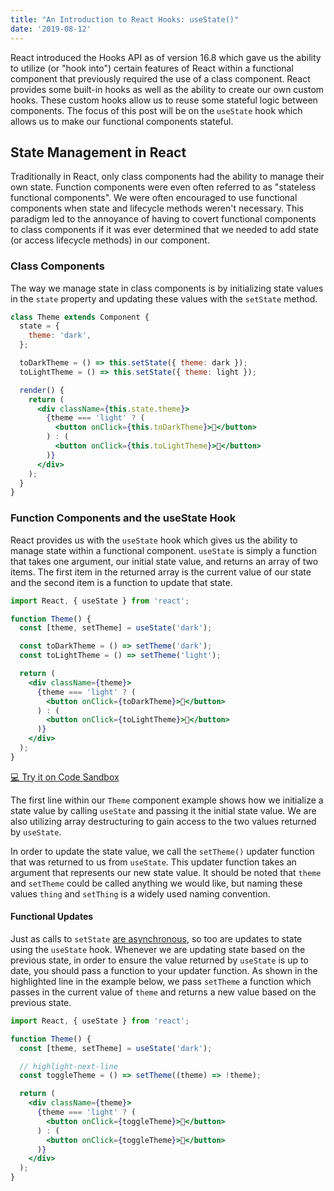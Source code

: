 ```yaml
---
title: "An Introduction to React Hooks: useState()"
date: '2019-08-12'
---
```


React introduced the Hooks API as of version 16.8 which gave us the ability to utilize (or "hook into") certain features of React within a functional component that previously required the use of a class component. React provides some built-in hooks as well as the ability to create our own custom hooks. These custom hooks allow us to reuse some stateful logic between components. The focus of this post will be on the `useState` hook which allows us to make our functional components stateful.

## State Management in React

Traditionally in React, only class components had the ability to manage their own state. Function components were even often referred to as "stateless functional components". We were often encouraged to use functional components when state and lifecycle methods weren't necessary. This paradigm led to the annoyance of having to covert functional components to class components if it was ever determined that we needed to add state (or access lifecycle methods) in our component.

### Class Components

The way we manage state in class components is by initializing state values in the `state` property and updating these values with the `setState` method.

```jsx
class Theme extends Component {
  state = {
    theme: 'dark',
  };

  toDarkTheme = () => this.setState({ theme: dark });
  toLightTheme = () => this.setState({ theme: light });

  render() {
    return (
      <div className={this.state.theme}>
        {theme === 'light' ? (
          <button onClick={this.toDarkTheme}>🌛</button>
        ) : (
          <button onClick={this.toLightTheme}>🌝</button>
        )}
      </div>
    );
  }
}
```

### Function Components and the useState Hook

React provides us with the `useState` hook which gives us the ability to manage state within a functional component. `useState` is simply a function that takes one argument, our initial state value, and returns an array of two items. The first item in the returned array is the current value of our state and the second item is a function to update that state.

```jsx
import React, { useState } from 'react';

function Theme() {
  const [theme, setTheme] = useState('dark');

  const toDarkTheme = () => setTheme('dark');
  const toLightTheme = () => setTheme('light');

  return (
    <div className={theme}>
      {theme === 'light' ? (
        <button onClick={toDarkTheme}>🌛</button>
      ) : (
        <button onClick={toLightTheme}>🌝</button>
      )}
    </div>
  );
}
```

<a class="code-sandbox-link" href="https://codesandbox.io/s/usestate-l14g6" target="_blank">💻 Try it on Code Sandbox</a>

The first line within our `Theme` component example shows how we initialize a state value by calling `useState` and passing it the initial state value. We are also utilizing array destructuring to gain access to the two values returned by `useState`.

In order to update the state value, we call the `setTheme()` updater function that was returned to us from `useState`. This updater function takes an argument that represents our new state value. It should be noted that `theme` and `setTheme` could be called anything we would like, but naming these values `thing` and `setThing` is a widely used naming convention.

#### Functional Updates

Just as calls to `setState` <a href="https://reactjs.org/docs/faq-state.html#why-is-setstate-giving-me-the-wrong-value" target="_blank">are asynchronous</a>, so too are updates to state using the `useState` hook. Whenever we are updating state based on the previous state, in order to ensure the value returned by `useState` is up to date, you should pass a function to your updater function. As shown in the highlighted line in the example below, we pass `setTheme` a function which passes in the current value of `theme` and returns a new value based on the previous state.

```jsx
import React, { useState } from 'react';

function Theme() {
  const [theme, setTheme] = useState('dark');

  // highlight-next-line
  const toggleTheme = () => setTheme((theme) => !theme);

  return (
    <div className={theme}>
      {theme === 'light' ? (
        <button onClick={toggleTheme}>🌛</button>
      ) : (
        <button onClick={toggleTheme}>🌝</button>
      )}
    </div>
  );
}
```

<!-- `video: https://www.youtube.com/embed/dpw9EHDh2bM` -->
